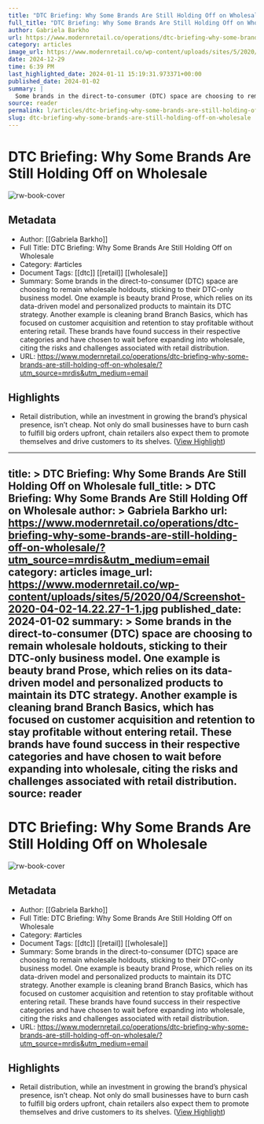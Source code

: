 ```yaml
---
title: "DTC Briefing: Why Some Brands Are Still Holding Off on Wholesale"
full_title: "DTC Briefing: Why Some Brands Are Still Holding Off on Wholesale"
author: Gabriela Barkho
url: https://www.modernretail.co/operations/dtc-briefing-why-some-brands-are-still-holding-off-on-wholesale/?utm_source=mrdis&utm_medium=email
category: articles
image_url: https://www.modernretail.co/wp-content/uploads/sites/5/2020/04/Screenshot-2020-04-02-14.22.27-1-1.jpg
date: 2024-12-29
time: 6:39 PM
last_highlighted_date: 2024-01-11 15:19:31.973371+00:00
published_date: 2024-01-02
summary: |
  Some brands in the direct-to-consumer (DTC) space are choosing to remain wholesale holdouts, sticking to their DTC-only business model. One example is beauty brand Prose, which relies on its data-driven model and personalized products to maintain its DTC strategy. Another example is cleaning brand Branch Basics, which has focused on customer acquisition and retention to stay profitable without entering retail. These brands have found success in their respective categories and have chosen to wait before expanding into wholesale, citing the risks and challenges associated with retail distribution.
source: reader
permalink: l/articles/dtc-briefing-why-some-brands-are-still-holding-off-on-wholesale
slug: dtc-briefing-why-some-brands-are-still-holding-off-on-wholesale
---
```

# DTC Briefing: Why Some Brands Are Still Holding Off on Wholesale

![rw-book-cover](https://www.modernretail.co/wp-content/uploads/sites/5/2020/04/Screenshot-2020-04-02-14.22.27-1-1.jpg)

## Metadata
- Author: [[Gabriela Barkho]]
- Full Title: DTC Briefing: Why Some Brands Are Still Holding Off on Wholesale
- Category: #articles
- Document Tags: [[dtc]] [[retail]] [[wholesale]] 
- Summary: Some brands in the direct-to-consumer (DTC) space are choosing to remain wholesale holdouts, sticking to their DTC-only business model. One example is beauty brand Prose, which relies on its data-driven model and personalized products to maintain its DTC strategy. Another example is cleaning brand Branch Basics, which has focused on customer acquisition and retention to stay profitable without entering retail. These brands have found success in their respective categories and have chosen to wait before expanding into wholesale, citing the risks and challenges associated with retail distribution.
- URL: https://www.modernretail.co/operations/dtc-briefing-why-some-brands-are-still-holding-off-on-wholesale/?utm_source=mrdis&utm_medium=email

## Highlights
- Retail distribution, while an investment in growing the brand’s physical presence, isn’t cheap. Not only do small businesses have to burn cash to fulfill big orders upfront, chain retailers also expect them to promote themselves and drive customers to its shelves. ([View Highlight](https://read.readwise.io/read/01hkwhpsfnpv5tq6za1a1khsed))


---
title: >
  DTC Briefing: Why Some Brands Are Still Holding Off on Wholesale
full_title: >
  DTC Briefing: Why Some Brands Are Still Holding Off on Wholesale
author: >
  Gabriela Barkho
url: https://www.modernretail.co/operations/dtc-briefing-why-some-brands-are-still-holding-off-on-wholesale/?utm_source=mrdis&utm_medium=email
category: articles
image_url: https://www.modernretail.co/wp-content/uploads/sites/5/2020/04/Screenshot-2020-04-02-14.22.27-1-1.jpg
published_date: 2024-01-02
summary: >
  Some brands in the direct-to-consumer (DTC) space are choosing to remain wholesale holdouts, sticking to their DTC-only business model. One example is beauty brand Prose, which relies on its data-driven model and personalized products to maintain its DTC strategy. Another example is cleaning brand Branch Basics, which has focused on customer acquisition and retention to stay profitable without entering retail. These brands have found success in their respective categories and have chosen to wait before expanding into wholesale, citing the risks and challenges associated with retail distribution.
source: reader
---
# DTC Briefing: Why Some Brands Are Still Holding Off on Wholesale

![rw-book-cover](https://www.modernretail.co/wp-content/uploads/sites/5/2020/04/Screenshot-2020-04-02-14.22.27-1-1.jpg)

## Metadata
- Author: [[Gabriela Barkho]]
- Full Title: DTC Briefing: Why Some Brands Are Still Holding Off on Wholesale
- Category: #articles
- Document Tags: [[dtc]] [[retail]] [[wholesale]] 
- Summary: Some brands in the direct-to-consumer (DTC) space are choosing to remain wholesale holdouts, sticking to their DTC-only business model. One example is beauty brand Prose, which relies on its data-driven model and personalized products to maintain its DTC strategy. Another example is cleaning brand Branch Basics, which has focused on customer acquisition and retention to stay profitable without entering retail. These brands have found success in their respective categories and have chosen to wait before expanding into wholesale, citing the risks and challenges associated with retail distribution.
- URL: https://www.modernretail.co/operations/dtc-briefing-why-some-brands-are-still-holding-off-on-wholesale/?utm_source=mrdis&utm_medium=email

## Highlights
- Retail distribution, while an investment in growing the brand’s physical presence, isn’t cheap. Not only do small businesses have to burn cash to fulfill big orders upfront, chain retailers also expect them to promote themselves and drive customers to its shelves. ([View Highlight](https://read.readwise.io/read/01hkwhpsfnpv5tq6za1a1khsed))


